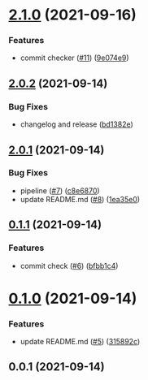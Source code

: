 # [2.1.0](https://github.com/ajk-hub/test/compare/v2.0.2...v2.1.0) (2021-09-16)


### Features

* commit checker ([#11](https://github.com/ajk-hub/test/issues/11)) ([9e074e9](https://github.com/ajk-hub/test/commit/9e074e9c6ff20e81775644b96c0ef1de982dac3c))



## [2.0.2](https://github.com/ajk-hub/test/compare/v2.0.1...v2.0.2) (2021-09-14)


### Bug Fixes

* changelog and release ([bd1382e](https://github.com/ajk-hub/test/commit/bd1382e08d3647b915e32acc06a443fd21b14e1a))



## [2.0.1](https://github.com/ajk-hub/test/compare/v0.1.1...v2.0.1) (2021-09-14)


### Bug Fixes

* pipeline ([#7](https://github.com/ajk-hub/test/issues/7)) ([c8e6870](https://github.com/ajk-hub/test/commit/c8e6870a7e283e55f2e92491cfd9819e76ab8ddb))
* update README.md ([#8](https://github.com/ajk-hub/test/issues/8)) ([1ea35e0](https://github.com/ajk-hub/test/commit/1ea35e02af4d14b3d66ca0405a206be98a2295af))



## [0.1.1](https://github.com/ajk-hub/test/compare/v0.1.0...v0.1.1) (2021-09-14)


### Features

* commit check ([#6](https://github.com/ajk-hub/test/issues/6)) ([bfbb1c4](https://github.com/ajk-hub/test/commit/bfbb1c49c5d9fe4c77a1b30245979bffd23f73a5))



# [0.1.0](https://github.com/ajk-hub/test/compare/v0.0.1...v0.1.0) (2021-09-14)


### Features

* update README.md ([#5](https://github.com/ajk-hub/test/issues/5)) ([315892c](https://github.com/ajk-hub/test/commit/315892ce7c581c4a6c461992992a63b616a6ec33))



## 0.0.1 (2021-09-14)



